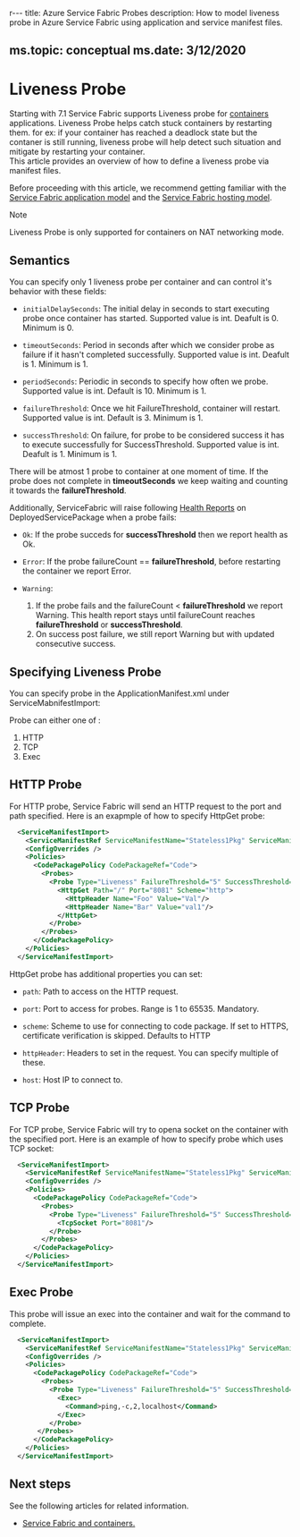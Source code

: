 r---
title: Azure Service Fabric Probes
description: How to model liveness probe in Azure Service Fabric using application and service manifest files.

ms.topic: conceptual
ms.date: 3/12/2020
---
# Liveness Probe
Starting with 7.1 Service Fabric supports Liveness probe for [containers][containers-introduction-link] applications. Liveness Probe helps catch stuck containers by restarting them. for ex: if your container has reached a deadlock state but the contaner is still running, liveness probe will help detect such situation and mitigate by restarting your container.  
This article provides an overview of how to define a liveness probe via manifest files.

Before proceeding with this article, we recommend getting familiar with the [Service Fabric application model][application-model-link] and the [Service Fabric hosting model][hosting-model-link].

> [!NOTE]
> Liveness Probe is only supported for containers on NAT networking mode.

## Semantics
You can specify only 1 liveness probe per container and can control it's behavior with these fields:

* `initialDelaySeconds`: The initial delay in seconds to start executing probe once container has started. Supported value is int. Deafult is 0. Minimum is 0.

* `timeoutSeconds`: Period in seconds after which we consider probe as failure if it hasn't completed successfully. Supported value is int. Deafult is 1. Minimum is 1.

* `periodSeconds`: Periodic in seconds to specify how often we probe. Supported value is int. Default is 10. Minimum is 1.

* `failureThreshold`: Once we hit FailureThreshold, container will restart. Supported value is int. Default is 3. Minimum is 1.

* `successThreshold`: On failure, for probe to be considered success it has to execute successfully for SuccessThreshold. Supported value is int. Deafult is 1. Minimum is 1.

There will be atmost 1 probe to container at one moment of time. If the probe does not complete in **timeoutSeconds** we keep waiting and counting it towards the **failureThreshold**. 

Additionally, ServiceFabric will raise following [Health Reports][health-introduction-link] on DeployedServicePackage when a probe fails:

* `Ok`: If the probe succeds for **successThreshold** then we report health as Ok.

* `Error`: If the probe failureCount ==  **failureThreshold**, before restarting the container we report Error.

* `Warning`: 
    1. If the probe fails and the failureCount < **failureThreshold** we report Warning. This health report stays until failureCount reaches **failureThreshold** or **successThreshold**.
    2. On success post failure, we still report Warning but with updated consecutive success.

## Specifying Liveness Probe

You can specify probe in the ApplicationManifest.xml under ServiceMabnifestImport:

Probe can either one of :

1. HTTP
2. TCP
3. Exec 

## HtTTP Probe

For HTTP probe, Service Fabric will send an HTTP request to the port and path specified. Here is an exapmple of how to specify HttpGet probe:

```xml
  <ServiceManifestImport>
    <ServiceManifestRef ServiceManifestName="Stateless1Pkg" ServiceManifestVersion="1.0.0" />
    <ConfigOverrides />
    <Policies>
      <CodePackagePolicy CodePackageRef="Code">
        <Probes>
          <Probe Type="Liveness" FailureThreshold="5" SuccessThreshold="2" InitialDelaySeconds="10" PeriodSeconds="30" TimeoutSeconds="20">
            <HttpGet Path="/" Port="8081" Scheme="http">
              <HttpHeader Name="Foo" Value="Val"/>
              <HttpHeader Name="Bar" Value="val1"/>
            </HttpGet>
          </Probe>
        </Probes>
      </CodePackagePolicy>
    </Policies>
  </ServiceManifestImport>
```

HttpGet probe has additional properties you can set:

* `path`: Path to access on the HTTP request.

* `port`: Port to access for probes. Range is 1 to 65535. Mandatory.

* `scheme`: Scheme to use for connecting to code package. If set to HTTPS, certificate verification is skipped. Defaults to HTTP

* `httpHeader`: Headers to set in the request. You can specify multiple of these.

* `host`: Host IP to connect to.

## TCP Probe

For TCP probe, Service Fabric will try to opena  socket on the container with the specified port. Here is an example of how to specify probe which uses TCP socket:

```xml
  <ServiceManifestImport>
    <ServiceManifestRef ServiceManifestName="Stateless1Pkg" ServiceManifestVersion="1.0.0" />
    <ConfigOverrides />
    <Policies>
      <CodePackagePolicy CodePackageRef="Code">
        <Probes>
          <Probe Type="Liveness" FailureThreshold="5" SuccessThreshold="2" InitialDelaySeconds="10" PeriodSeconds="30" TimeoutSeconds="20">
            <TcpSocket Port="8081"/>
          </Probe>
        </Probes>
      </CodePackagePolicy>
    </Policies>
  </ServiceManifestImport>
```

## Exec Probe

This probe will issue an exec into the container and wait for the command to complete. 

```xml
  <ServiceManifestImport>
    <ServiceManifestRef ServiceManifestName="Stateless1Pkg" ServiceManifestVersion="1.0.0" />
    <ConfigOverrides />
    <Policies>
      <CodePackagePolicy CodePackageRef="Code">
        <Probes>
          <Probe Type="Liveness" FailureThreshold="5" SuccessThreshold="2" InitialDelaySeconds="10" PeriodSeconds="30" TimeoutSeconds="20">
            <Exec>
              <Command>ping,-c,2,localhost</Command>
            </Exec>
          </Probe>        
       </Probes>
      </CodePackagePolicy>
    </Policies>
  </ServiceManifestImport>
```

## Next steps
See the following articles for related information.
* [Service Fabric and containers.][containers-introduction-link]

<!-- Links -->
[containers-introduction-link]: service-fabric-containers-overview.md
[health-introduction-link]: service-fabric-health-introduction.md
[application-model-link]: service-fabric-application-model.md
[hosting-model-link]: service-fabric-hosting-model.md

